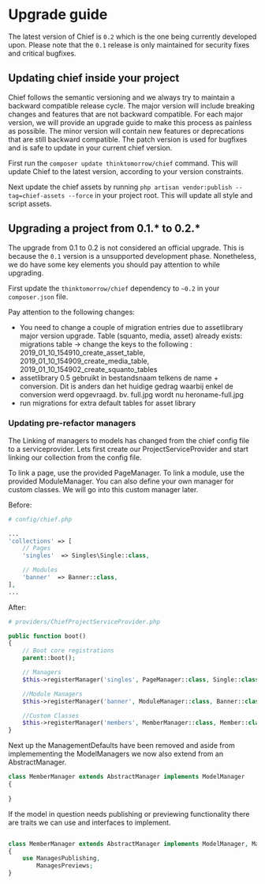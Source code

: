 # Upgrade guide

The latest version of Chief is `0.2` which is the one being currently developed upon. 
Please note that the `0.1` release is only maintained for security fixes and critical bugfixes.

## Updating chief inside your project
Chief follows the semantic versioning and we always try to maintain a backward compatible release cycle. 
The major version will include breaking changes and features that are not backward compatible. For each major version, we will
provide an upgrade guide to make this process as painless as possible.
The minor version will contain new features or deprecations that are still backward compatible.
The patch version is used for bugfixes and is safe to update in your current chief version. 

First run the `composer update thinktomorrow/chief` command. This will update Chief to the latest version, according to your version constraints.

Next update the chief assets by running `php artisan vendor:publish --tag=chief-assets --force` in your project root. This will update all style and script assets.

## Upgrading a project from 0.1.* to 0.2.*

The upgrade from 0.1 to 0.2 is not considered an official upgrade. This is because the `0.1` version is a unsupported development phase. Nonetheless, we do have some key elements you should pay attention to while upgrading.

First update the `thinktomorrow/chief` dependency to `~0.2` in your `composer.json` file.

Pay attention to the following changes:
- You need to change a couple of migration entries due to assetlibrary major version upgrade. Table (squanto, media, asset) already exists: migrations table -> change the keys to the following : 2019_01_10_154910_create_asset_table, 2019_01_10_154909_create_media_table, 2019_01_10_154902_create_squanto_tables
- assetlibrary 0.5 gebruikt in bestandsnaam telkens de name + conversion. Dit is anders dan het huidige gedrag waarbij enkel de conversion werd opgevraagd. bv. full.jpg wordt nu heroname-full.jpg
- run migrations for extra default tables for asset library


### Updating pre-refactor managers

The Linking of managers to models has changed from the chief config file to a serviceprovider.
Lets first create our ProjectServiceProvider and start linking our collection from the config file.

To link a page, use the provided PageManager.
To link a module, use the provided ModuleManager.
You can also define your own manager for custom classes. We will go into this custom manager later.

Before:
```php
# config/chief.php

...
'collections' => [
    // Pages
    'singles'  => Singles\Single::class,

    // Modules
    'banner'  => Banner::class,
],
...
```

After:
```php
# providers/ChiefProjectServiceProvider.php

public function boot()
{
    // Boot core registrations
    parent::boot();

    // Managers
    $this->registerManager('singles', PageManager::class, Single::class);

    //Module Managers
    $this->registerManager('banner', ModuleManager::class, Banner::class);

    //Custom Classes
    $this->registerManager('members', MemberManager::class, Member::class);
}
```

Next up the ManagementDefaults have been removed and aside from implemementing the ModelManagers we now also extend from an AbstractManager.

```php
class MemberManager extends AbstractManager implements ModelManager
{
    
}
```

If the model in question needs publishing or previewing functionality there are traits we can use and interfaces to implement.

```php

class MemberManager extends AbstractManager implements ModelManager, ManagerThatPublishes, ManagerThatPreviews
{
    use ManagesPublishing,
        ManagesPreviews;
}
```

